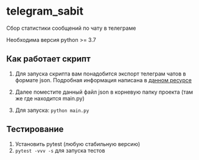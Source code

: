 # telegram_sabit
Сбор статистики сообщений по чату в телеграме

Необходима версия python >= 3.7


## Как работает скрипт
1. Для запуска скрипта вам понадобится экспорт телеграм чатов в формате json.
Подробная информация написана в [данном ресурсе](https://rozetked.me/articles/8120-kak-vygruzit-istoriyu-i-fayly-iz-perepiski-i-kanalov-telegram)

2. Далее поместите данный файл json в корневую папку проекта (там же где находится main.py)

3. Для запуска: `python main.py`

## Тестирование
1. Установить pytest (любую стабильную версию)
2. `pytest -vvv -s` для запуска тестов
